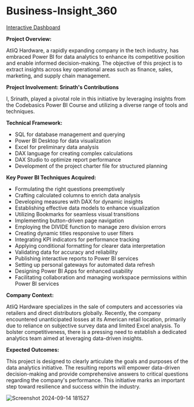 # Business-Insight_360

[Interactive Dashboard](http://bit.ly/4eo7ir2)

**Project Overview:**

AtliQ Hardware, a rapidly expanding company in the tech industry, has embraced Power BI for data analytics to enhance its competitive position and enable informed decision-making. The objective of this project is to extract insights across key operational areas such as finance, sales, marketing, and supply chain management.

**Project Involvement: Srinath's Contributions**

I, Srinath, played a pivotal role in this initiative by leveraging insights from the Codebasics Power BI Course and utilizing a diverse range of tools and techniques. 

**Technical Framework:**

- SQL for database management and querying
- Power BI Desktop for data visualization
- Excel for preliminary data analysis
- DAX language for creating complex calculations
- DAX Studio to optimize report performance
- Development of the project charter file for structured planning

**Key Power BI Techniques Acquired:**

- Formulating the right questions preemptively
- Crafting calculated columns to enrich data analysis
- Developing measures with DAX for dynamic insights
- Establishing effective data models to enhance visualization
- Utilizing Bookmarks for seamless visual transitions
- Implementing button-driven page navigation 
- Employing the DIVIDE function to manage zero division errors
- Creating dynamic titles responsive to user filters
- Integrating KPI indicators for performance tracking 
- Applying conditional formatting for clearer data interpretation
- Validating data for accuracy and reliability 
- Publishing interactive reports to Power BI services 
- Setting up personal gateways for automated data refresh 
- Designing Power BI Apps for enhanced usability 
- Facilitating collaboration and managing workspace permissions within Power BI services 

**Company Context:**

AtliQ Hardware specializes in the sale of computers and accessories via retailers and direct distributors globally. Recently, the company encountered unanticipated losses at its American retail location, primarily due to reliance on subjective survey data and limited Excel analysis. To bolster competitiveness, there is a pressing need to establish a dedicated analytics team aimed at leveraging data-driven insights.

**Expected Outcomes:**

This project is designed to clearly articulate the goals and purposes of the data analytics initiative. The resulting reports will empower data-driven decision-making and provide comprehensive answers to critical questions regarding the company's performance. This initiative marks an important step toward resilience and success within the industry. 

![Screenshot 2024-09-14 181527](https://github.com/user-attachments/assets/34c31f51-d597-4ca4-b637-db914116e536)

